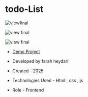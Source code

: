# todo-List


![viewfinal](https://github.com/user-attachments/assets/12d813e3-5bca-471d-b00c-248cbc883b12)

![view final](https://github.com/user-attachments/assets/2aeb6802-8a52-4648-8fd4-8555ccb81ed6)

![view final](https://github.com/user-attachments/assets/c92fb524-6db9-4279-9377-5562b7013608)


- [Demo Project](https://farahheydari.github.io/todoList/)

- Developed by farah heydari

- Created - 2025

- Technologies Used - Html , css , js 

- Role - Frontend

